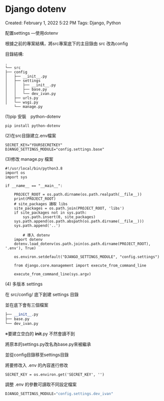 # Django dotenv

Created: February 1, 2022 5:22 PM
Tags: Django, Python

配置settings —使用dotenv

根據之前的專案結構，將src專案底下的主目錄由 src 改為config

目錄結構:

```
.
└── src
├── config
│   ├── __init__.py
│   ├── settings
│   │   ├── __init__.py
│   │   ├── base.py
│   │   └── dev_ivan.py
│   ├── urls.py
│   └── wsgi.py
	└── manage.py
```

(1)pip 安裝　python-dotenv

```
pip install python-dotenv
```

(2)在src目錄建立.env檔案

```
SECRET_KEY="YOURSECRETKEY"
DJANGO_SETTINGS_MODULE="config.settings.base"
```

(3)修改 manage.py 檔案

```
#!/usr/local/bin/python3.8
import os
import sys

if __name__ == "__main__":
    
    PROJECT_ROOT = os.path.dirname(os.path.realpath(__file__))
    print(PROJECT_ROOT)
    # site_packages 讀取 libs
    site_packages = os.path.join(PROJECT_ROOT, 'libs')
    if site_packages not in sys.path:
        sys.path.insert(0, site_packages)
    sys.path.append(os.path.abspath(os.path.dirname(__file__)))
    sys.path.append('..')
		
		# 導入 dotenv
    import dotenv
    dotenv.load_dotenv(os.path.join(os.path.dirname(PROJECT_ROOT), '.env'), True)

    os.environ.setdefault("DJANGO_SETTINGS_MODULE", "config.settings")

    from django.core.management import execute_from_command_line

    execute_from_command_line(sys.argv)
```

(4) 多版本 settings

在 src/config/ 底下創建 settings 目錄

並在底下會有三個檔案

```python
├── __init__.py
├── base.py
└── dev_ivan.py
```

※要建立空白的 __init__.py 不然會讀不到

將原本的settings.py改名為base.py來被繼承

並從config目錄移至settings目錄

將要修改入 .env 的內容進行修改

```
SECRET_KEY = os.environ.get('SECRET_KEY', '')
```

調整 .env 的參數可讀取不同設定檔案

```python
DJANGO_SETTINGS_MODULE="config.settings.dev_ivan"
```